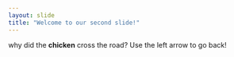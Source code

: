 ```yaml
---
layout: slide
title: "Welcome to our second slide!"
---
```

why did the **chicken** cross the road?
Use the left arrow to go back!
